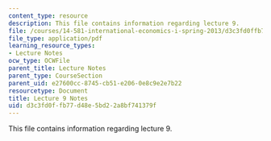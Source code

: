 ```yaml
---
content_type: resource
description: This file contains information regarding lecture 9.
file: /courses/14-581-international-economics-i-spring-2013/d3c3fd0ffb77d48e5bd22a8bf741379f_MIT14_581S13_classnotes9.pdf
file_type: application/pdf
learning_resource_types:
- Lecture Notes
ocw_type: OCWFile
parent_title: Lecture Notes
parent_type: CourseSection
parent_uid: e27600cc-8745-cb51-e206-0e8c9e2e7b22
resourcetype: Document
title: Lecture 9 Notes
uid: d3c3fd0f-fb77-d48e-5bd2-2a8bf741379f
---
```

This file contains information regarding lecture 9.
